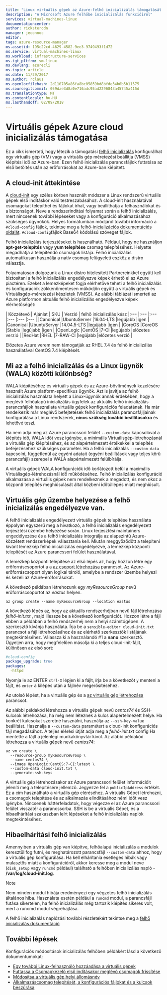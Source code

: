 ```yaml
---
title: "Linux virtuális gépek az Azure-felhő inicializálás támogatását áttekintése |} Microsoft Docs"
description: "A Microsoft Azure felhőbe inicializálás funkcióiról"
services: virtual-machines-linux
documentationcenter: 
author: rickstercdn
manager: jeconnoc
editor: 
tags: azure-resource-manager
ms.assetid: 195c22cd-4629-4582-9ee3-9749493f1d72
ms.service: virtual-machines-linux
ms.workload: infrastructure-services
ms.tgt_pltfrm: vm-linux
ms.devlang: azurecli
ms.topic: article
ms.date: 11/29/2017
ms.author: rclaus
ms.openlocfilehash: 2d110705a86fa8bc05859bd8bfde34b0b5b11575
ms.sourcegitcommit: 059dae3d8a0e716adc95ad2296843a45745a415d
ms.translationtype: MT
ms.contentlocale: hu-HU
ms.lasthandoff: 02/09/2018
---
```

# <a name="cloud-init-support-for-virtual-machines-in-azure"></a>Virtuális gépek Azure cloud inicializálás támogatása
Ez a cikk ismerteti, hogy létezik a támogatási [felhő inicializálás](https://cloudinit.readthedocs.io) konfigurálhat egy virtuális gép (VM) vagy a virtuális gép méretezési beállítja (VMSS) kiépítési idő az Azure-ban. Ezen felhő inicializálás parancsfájlok futtatása az első betöltés után az erőforrásokat az Azure-ban kiépített.  

## <a name="cloud-init-overview"></a>A cloud-init áttekintése
A [cloud-init](https://cloudinit.readthedocs.io) egy széles körben használt módszer a Linux rendszerű virtuális gépek első indításkor való testreszabásához. A cloud-init használatával csomagokat telepíthet és fájlokat írhat, vagy beállíthatja a felhasználókat és a biztonságot. Neve a rendszerindítási folyamat során a felhő inicializálás, mert nincsenek további lépéseket vagy a konfiguráció alkalmazásához szükséges ügynökök.  Helyes formátumban módjáról további információ a `#cloud-config` fájlok, tekintse meg a [felhő-inicializációs dokumentációs oldalát](http://cloudinit.readthedocs.io/en/latest/topics/format.html#cloud-config-data).  `#cloud-config`fájlok Base64 kódolású szöveget fájlok.

Felhő inicializálás terjesztéseket is használható. Például, hogy ne használjon **apt-get-telepítés** vagy **yum telepítése** csomag telepítéséhez. Helyette megadhatja a telepítendő csomagok listája. Felhő inicializálás automatikusan használja a natív csomag felügyeleti eszköz a distro választja.

 Folyamatosan dolgozunk a Linux distro hitelesített Partnereinkkel együtt kell biztosítani a felhő inicializálás engedélyezve képek érhető el az Azure piactéren. Ezeket a lemezképeket fogja elérhetővé teheti a felhő inicializálás és konfigurációk zökkenőmentesen működjön együtt a virtuális gépek és Virtuálisgép-méretezési készletek (VMSS). Az alábbi táblázat ismerteti az Azure platformon aktuális felhő inicializálás engedélyezve képek elérhetőségét:

| Közzétevő | Ajánlat | SKU | Verzió | felhő inicializálás kész
|:--- |:--- |:--- |:--- |:--- |:--- |
|Canonical |UbuntuServer |16.04-LTS |legújabb |igen | 
|Canonical |UbuntuServer |14.04.5-LTS |legújabb |igen |
|CoreOS |CoreOS |Stable |legújabb |igen |
|OpenLogic |CentOS |7-CI |legújabb |előzetes verzió |
|RedHat |RHEL |7-RAW-CI |legújabb |előzetes verzió |

Előzetes Azure verem nem támogatják az RHEL 7.4 és felhő inicializálás használatával CentOS 7.4 kiépítését.

## <a name="what-is-the-difference-between-cloud-init-and-the-linux-agent-wala"></a>Mi az a felhő inicializálás és a Linux ügynök (WALA) közötti különbség?
WALA kiépítéséhez és virtuális gépek és az Azure-bővítmények kezelésére használt Azure platform-specifikus ügynök. Azt is javítja az felhő inicializálás használata helyett a Linux-ügynök annak érdekében, hogy a meglévő felhőalapú inicializálás ügyfelek az aktuális felhő inicializálás parancsfájlok használata virtuális gépek konfigurációs feladatának.  Ha már rendelkezik már meglévő befejtetések felhő inicializálás parancsfájljainak konfigurálása a Linux rendszerek, **nincs szükség további beállításokra** és lehetővé teszi. 

Ha nem adja meg az Azure parancssori felület `--custom-data` kapcsolóval a kiépítés idő, WALA időt vesz igénybe, a minimális Virtuálisgép-létrehozásnál a virtuális gép kiépítéséhez, és az alapértelmezett értékekkel a telepítés befejezéséhez szükséges paraméter.  Ha a felhő inicializálás `--custom-data` kapcsolni, függetlenül az egyéni adatait (egyéni beállítások vagy teljes körű parancsfájl) szerepel a WALA alapértelmezett felülbírálja. 

A virtuális gépek WALA konfigurációk idő korlátozott belül a maximális Virtuálisgép-létrehozásnál idő működéséhez.  Felhő inicializálás konfiguráció alkalmazása a virtuális gépek nem rendelkeznek a megadott, és nem okoz a központi telepítés meghiúsulását által közbeni időtúllépés miatt meghiúsult. 

## <a name="deploying-a-cloud-init-enabled-virtual-machine"></a>Virtuális gép üzembe helyezése a felhő inicializálás engedélyezve van.
A felhő inicializálás engedélyezett virtuális gépek telepítése használata éppolyan egyszerű meg a hivatkozó, a felhő inicializálás engedélyezett terjesztési üzembe helyezése során.  Linux terjesztési maintainers engedélyezése és a felhő inicializálás integrálja az alapszintű Azure-közzétett rendszerképek választania kell. Miután meggyőződött a telepíteni kívánt lemezkép felhő inicializálás engedélyezve, a lemezkép központi telepítését az Azure parancssori felület használatával. 

A lemezkép központi telepítése az első lépés az, hogy hozzon létre egy erőforráscsoportot a a [az csoport létrehozása](/cli/azure/group#az_group_create) parancsot. Az Azure-erőforráscsoport olyan logikai tároló, amelybe a rendszer üzembe helyezi és kezeli az Azure-erőforrásokat. 

A következő példában létrehozunk egy *myResourceGroup* nevű erőforráscsoportot az *eastus* helyen.

```azurecli-interactive 
az group create --name myResourceGroup --location eastus
```
A következő lépés az, hogy az aktuális rendszerhéjban nevű fájl létrehozása *felhő-init.txt* , majd illessze be a következő konfigurációt. Hozzon létre a fájl ebben a példában a felhő rendszerhéj nem a helyi számítógépen. A szerkesztő kívánja használata. Írja be a `sensible-editor cloud-init.txt` parancsot a fájl létrehozásához és az elérhető szerkesztők listájának megtekintéséhez. Válassza ki a használandó #1 a **nano** szerkesztő. Ügyeljen arra, hogy megfelelően másolja ki a teljes cloud-init-fájlt, különösen az első sort:

```yaml
#cloud-config
package_upgrade: true
packages:
  -httpd
```
Nyomja le az ENTER `ctrl-X` lépjen ki a fájlt, írja be a következőt `y` menteni a fájlt, és `enter` a kilépés után a fájlnév megerősítéséhez.

Az utolsó lépést, ha a virtuális gép és a [az virtuális gép létrehozása](/cli/azure/vm#az_vm_create) parancsot. 

Az alábbi példakód létrehozza a virtuális gépek nevű *centos74* és SSH-kulcsok létrehozása, ha még nem léteznek a kulcs alapértelmezett helye. Ha konkrét kulcsokat szeretné használni, használja az `--ssh-key-value` beállítást.  Használja a `--custom-data` paramétert a cloud-init konfigurációs fájl megadásához. A teljes elérési útját adja meg a *felhő-init.txt* config Ha mentette a fájlt a jelenlegi munkakönyvtár kívül. Az alábbi példakód létrehozza a virtuális gépek nevű *centos74*:

```azurecli-interactive 
az vm create \
  --resource-group myResourceGroup \
  --name centos74 \
  --image OpenLogic:CentOS:7-CI:latest \
  --custom-data cloud-init.txt \
  --generate-ssh-keys 
```

A virtuális gép létrehozásakor az Azure parancssori felület információit jeleníti meg a telepítésére jellemző. Jegyezze fel a `publicIpAddress` értékét. Ez a cím használható a virtuális gép eléréséhez.  A virtuális Gépet létrehozni, a csomagok telepítése és az alkalmazás elindításához némi időt vesz igénybe. Nincsenek háttérfeladatok, hogy végezze el az Azure parancssori felület visszatér a parancssorba. SSH is be a virtuális Gépet, és a hibaelhárítási szakaszban leírt lépéseket a felhő inicializálás naplók megtekintéséhez. 

## <a name="troubleshooting-cloud-init"></a>Hibaelhárítási felhő inicializálás
Amennyiben a virtuális gép van kiépítve, felhőalapú inicializálás a modulok keresztül fog futni, és meghatározott parancsfájl `--custom-data` ahhoz, hogy a virtuális gép konfigurálása.  Ha kell elhárítania esetleges hibák vagy mulasztбs miatt a konfigurációról, akkor keresse meg a modul neve (`disk_setup` vagy `runcmd` például) található a felhőben inicializálás napló - **/var/log/cloud-init.log**.

> [!NOTE]
> Nem minden modul hibája eredményezi egy végzetes felhő inicializálás általános hiba. Használata esetén például a `runcmd` modul, a parancsfájl futása sikertelen, ha felhő inicializálás még tartozik kiépítés sikeres volt, mert a runcmd modul végrehajtása.

A felhő inicializálás naplózási további részletekért tekintse meg a [felhő inicializálás dokumentáció](http://cloudinit.readthedocs.io/en/latest/topics/logging.html) 

## <a name="next-steps"></a>További lépések
Konfigurációs módosítások inicializálás felhőben példákért lásd a következő dokumentumokat:
 
- [Egy további Linux-felhasználó hozzáadása a virtuális gépek](cloudinit-add-user.md)
- [Futtassa a Csomagkezelő első indításakor meglévő csomagok frissítése](cloudinit-update-vm.md)
- [Módosítsa a virtuális gép helyi állomásnév](cloudinit-update-vm-hostname.md) 
- [Alkalmazáscsomag telepítését, a konfigurációs fájlokat és a kulcsok beszúrása](tutorial-automate-vm-deployment.md)
